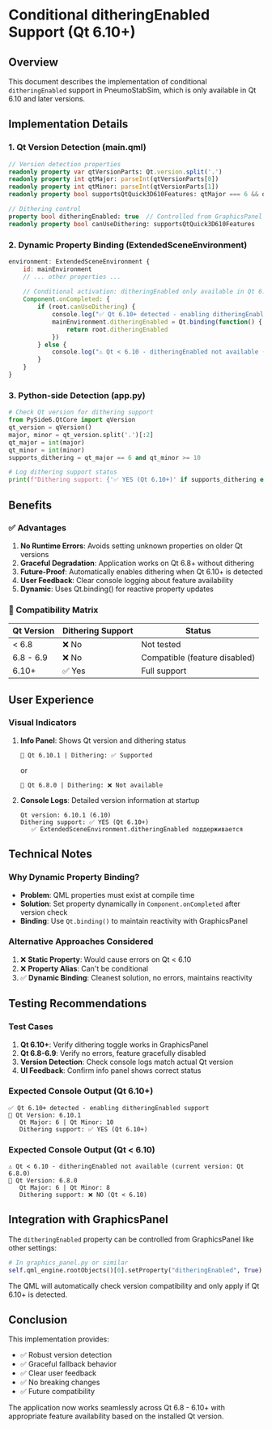 # Conditional ditheringEnabled Support (Qt 6.10+)

## Overview
This document describes the implementation of conditional `ditheringEnabled` support in PneumoStabSim, which is only available in Qt 6.10 and later versions.

## Implementation Details

### 1. Qt Version Detection (main.qml)
```qml
// Version detection properties
readonly property var qtVersionParts: Qt.version.split('.')
readonly property int qtMajor: parseInt(qtVersionParts[0])
readonly property int qtMinor: parseInt(qtVersionParts[1])
readonly property bool supportsQtQuick3D610Features: qtMajor === 6 && qtMinor >= 10

// Dithering control
property bool ditheringEnabled: true  // Controlled from GraphicsPanel
readonly property bool canUseDithering: supportsQtQuick3D610Features
```

### 2. Dynamic Property Binding (ExtendedSceneEnvironment)
```qml
environment: ExtendedSceneEnvironment {
    id: mainEnvironment
    // ... other properties ...
    
    // Conditional activation: ditheringEnabled only available in Qt 6.10+
    Component.onCompleted: {
        if (root.canUseDithering) {
            console.log("✅ Qt 6.10+ detected - enabling ditheringEnabled support")
            mainEnvironment.ditheringEnabled = Qt.binding(function() { 
                return root.ditheringEnabled 
            })
        } else {
            console.log("⚠️ Qt < 6.10 - ditheringEnabled not available (current version: Qt " + Qt.version + ")")
        }
    }
}
```

### 3. Python-side Detection (app.py)
```python
# Check Qt version for dithering support
from PySide6.QtCore import qVersion
qt_version = qVersion()
major, minor = qt_version.split('.')[:2]
qt_major = int(major)
qt_minor = int(minor)
supports_dithering = qt_major == 6 and qt_minor >= 10

# Log dithering support status
print(f"Dithering support: {'✅ YES (Qt 6.10+)' if supports_dithering else '⚠️ NO (Qt < 6.10)'}")
```

## Benefits

### ✅ Advantages
1. **No Runtime Errors**: Avoids setting unknown properties on older Qt versions
2. **Graceful Degradation**: Application works on Qt 6.8+ without dithering
3. **Future-Proof**: Automatically enables dithering when Qt 6.10+ is detected
4. **User Feedback**: Clear console logging about feature availability
5. **Dynamic**: Uses Qt.binding() for reactive property updates

### 🎯 Compatibility Matrix
| Qt Version | Dithering Support | Status |
|------------|-------------------|---------|
| < 6.8      | ❌ No             | Not tested |
| 6.8 - 6.9  | ❌ No             | Compatible (feature disabled) |
| 6.10+      | ✅ Yes            | Full support |

## User Experience

### Visual Indicators
1. **Info Panel**: Shows Qt version and dithering status
   ```
   🔧 Qt 6.10.1 | Dithering: ✅ Supported
   ```
   or
   ```
   🔧 Qt 6.8.0 | Dithering: ❌ Not available
   ```

2. **Console Logs**: Detailed version information at startup
   ```
   Qt version: 6.10.1 (6.10)
   Dithering support: ✅ YES (Qt 6.10+)
      ✅ ExtendedSceneEnvironment.ditheringEnabled поддерживается
   ```

## Technical Notes

### Why Dynamic Property Binding?
- **Problem**: QML properties must exist at compile time
- **Solution**: Set property dynamically in `Component.onCompleted` after version check
- **Binding**: Use `Qt.binding()` to maintain reactivity with GraphicsPanel

### Alternative Approaches Considered
1. ❌ **Static Property**: Would cause errors on Qt < 6.10
2. ❌ **Property Alias**: Can't be conditional
3. ✅ **Dynamic Binding**: Cleanest solution, no errors, maintains reactivity

## Testing Recommendations

### Test Cases
1. **Qt 6.10+**: Verify dithering toggle works in GraphicsPanel
2. **Qt 6.8-6.9**: Verify no errors, feature gracefully disabled
3. **Version Detection**: Check console logs match actual Qt version
4. **UI Feedback**: Confirm info panel shows correct status

### Expected Console Output (Qt 6.10+)
```
✅ Qt 6.10+ detected - enabling ditheringEnabled support
🔧 Qt Version: 6.10.1
   Qt Major: 6 | Qt Minor: 10
   Dithering support: ✅ YES (Qt 6.10+)
```

### Expected Console Output (Qt < 6.10)
```
⚠️ Qt < 6.10 - ditheringEnabled not available (current version: Qt 6.8.0)
🔧 Qt Version: 6.8.0
   Qt Major: 6 | Qt Minor: 8
   Dithering support: ❌ NO (Qt < 6.10)
```

## Integration with GraphicsPanel

The `ditheringEnabled` property can be controlled from GraphicsPanel like other settings:

```python
# In graphics_panel.py or similar
self.qml_engine.rootObjects()[0].setProperty("ditheringEnabled", True)
```

The QML will automatically check version compatibility and only apply if Qt 6.10+ is detected.

## Conclusion

This implementation provides:
- ✅ Robust version detection
- ✅ Graceful fallback behavior
- ✅ Clear user feedback
- ✅ No breaking changes
- ✅ Future compatibility

The application now works seamlessly across Qt 6.8 - 6.10+ with appropriate feature availability based on the installed Qt version.
